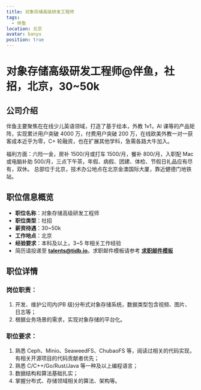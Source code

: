 ```yaml
---
title: 对象存储高级研发工程师
tags:
  - 伴鱼
location: 北京
avatar: banyu
position: true
---
```


# 对象存储高级研发工程师@伴鱼，社招，北京，30~50k

## 公司介绍

伴鱼主要聚焦在在线少儿英语领域，打造了基于绘本，外教 1v1，AI 课等的产品矩阵，实现累计用户突破 4000 万，付费用户突破 200 万，在线欧美外教一对一获客成本近乎为零，C+ 轮融资，也在扩展其他学科，急需各路大牛加入。

福利方面：六险一金，房补 1500/月或打车 1500/月，餐补 800/月，入职配 Mac 或电脑补助 500/月，三点下午茶，年假、病假、团建、体检、节假日礼品应有尽有，双休。
总部位于北京，技术办公地点在北京金澳国际大厦，靠近健德门地铁站。

## 职位信息概览

- **职位名称**：对象存储高级研发工程师
- **职位类型**：社招
- **薪资待遇**：30~50k
- **工作地点**：北京
- **经验要求**：本科及以上，3~5 年相关工作经验
- 简历请投递至 <a mailto="talents@tidb.io">**talents@tidb.io**</a>。求职邮件模板请参考 **[求职邮件模板](https://asktug.com/t/topic/62932)**

## 职位详情

### 岗位职责：

1. 开发、维护公司内(PB 级)分布式对象存储系统，数据类型包含视频、图片、日志等；
2. 根据业务场景的需求，实现对象存储的平台化。

### 职位要求：

1. 熟悉 Ceph、Minio、SeaweedFS、ChubaoFS 等，阅读过相关的代码实现，有相关开源项目的代码贡献者优先；
2. 熟悉 C/C++/Go/Rust/Java 等一种及以上编程语言；
3. 数据结构和算法基础扎实；
4. 掌握分布式、存储领域相关的算法、架构等。

